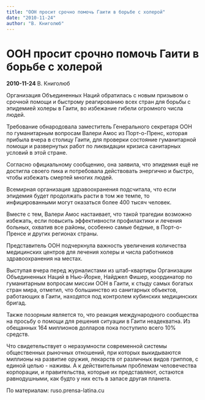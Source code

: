 ```yaml
---
title: "ООН просит срочно помочь Гаити в борьбе с холерой"
date: "2010-11-24"
author: "В. Книголюб"
---
```


# ООН просит срочно помочь Гаити в борьбе с холерой

**2010-11-24** В. Книголюб

Организация Объединенных Наций обратилась с новым призывом о срочной помощи и быстрому реагированию всех стран для борьбы с эпидемией холеры в Гаити, во избежание гибели огромного числа людей.

Требование обнародовала заместитель Генерального секретаря ООН по гуманитарным вопросам Валери Амос из Порт-о-Пренс, которая прибыла вчера в столицу Гаити, для проверки состояние гуманитарной помощи и развернутых работ по ликвидации кризиса санитарных условий в этой стране.

Согласно официальному сообщению, она заявила, что эпидемия ещё не достигла своего пика и потребовала действовать энергично и быстро, чтобы избежать смертей многих людей.

Всемирная организация здравоохранения подсчитала, что если эпидемия будет продолжать расти в том же темпе, то инфицированными могут оказаться более 400 тысяч человек.

Вместе с тем, Валери Амос настаивает, что такой трагедии возможно избежать, если повысить эффективности профилактики и лечения больных, охватив все районы, особенно самые бедные, в Порт-о-Пренсе и других регионах страны.

Представитель ООН подчеркнула важность увеличения количества медицинских центров для лечения холеры и числа работников здравоохранения на местах.

Выступая вчера перед журналистами из штаб-квартиры Организации Объединенных Наций в Нью-Йорке, Найджел Фишер, координатор по гуманитарным вопросам миссии ООН в Гаити, к стыду самых богатых стран мира, отметил, что большинство из санитарных объектов, работающих в Гаити, находятся под контролем кубинских медицинских бригад.

Также позорным является то, что реакция международного сообщества на просьбу о помощи для решения ситуации в Гаити неадекватна. Из обещанных 164 миллионов долларов пока поступило всего 10% средств.

Что свидетельствует о неразумности современной системы общественных рыночных отношений, при которых выкидываются миллионы на развитие оружия, лекарств от различных видов гриппов, с единой целью - наживы. А к действительным проблемам человечества корпорации, и правительства, которые их представляют, остаются равнодушными, как будто у них есть в запасе другая планета.

По материалам: ruso.prensa-latina.cu